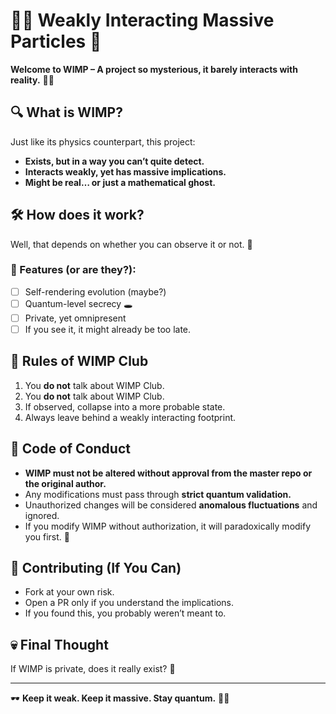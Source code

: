 # 🕵️‍♂️ Weakly Interacting Massive Particles 🌌

**Welcome to WIMP – A project so mysterious, it barely interacts with reality.** 🚀💀

## 🔍 What is WIMP?
Just like its physics counterpart, this project:
- **Exists, but in a way you can’t quite detect.**
- **Interacts weakly, yet has massive implications.**
- **Might be real… or just a mathematical ghost.**

## 🛠️ How does it work?
Well, that depends on whether you can observe it or not. 🤔

### 🚀 Features (or are they?):
- [ ] Self-rendering evolution (maybe?)
- [ ] Quantum-level secrecy 🕳️
- [ ] Private, yet omnipresent
- [ ] If you see it, it might already be too late.

## 📜 Rules of WIMP Club
1. You **do not** talk about WIMP Club.
2. You **do not** talk about WIMP Club.
3. If observed, collapse into a more probable state.
4. Always leave behind a weakly interacting footprint.

## 🛑 Code of Conduct
- **WIMP must not be altered without approval from the master repo or the original author.**
- Any modifications must pass through **strict quantum validation.**
- Unauthorized changes will be considered **anomalous fluctuations** and ignored.
- If you modify WIMP without authorization, it will paradoxically modify you first. 🤯

## 🤫 Contributing (If You Can)
- Fork at your own risk.
- Open a PR only if you understand the implications.
- If you found this, you probably weren’t meant to.

## 💀 Final Thought
If WIMP is private, does it really exist? 🤯

---
🕶️ **Keep it weak. Keep it massive. Stay quantum.** 🎩🔥

